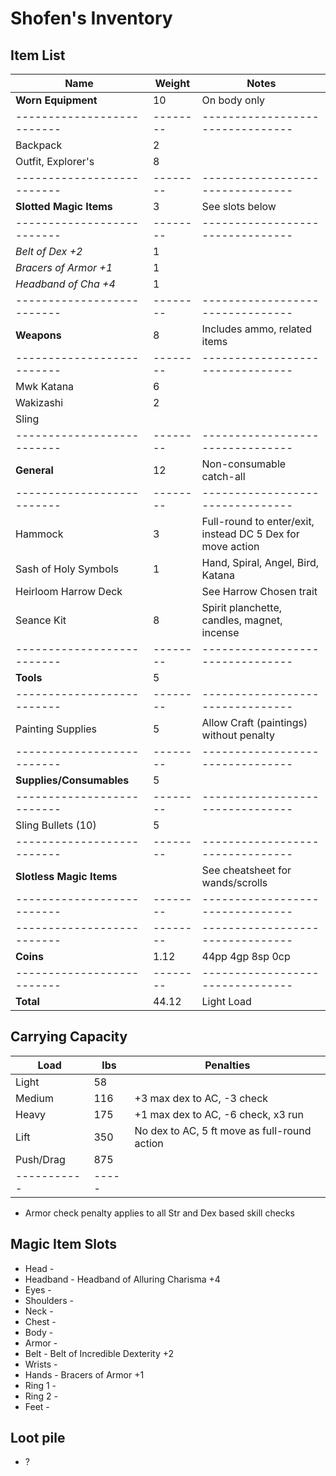 # Shofen's Inventory
## Item List
| Name                     | Weight | Notes
|--------------------------|--------|--------------------------------
| **Worn Equipment**       |  10    | On body only
|--------------------------|--------|--------------------------------
| Backpack                 |   2    |
| Outfit, Explorer's       |   8    |
|--------------------------|--------|--------------------------------
| **Slotted Magic Items**  |   3    | See slots below
|--------------------------|--------|--------------------------------
| *Belt of Dex +2*         |   1    |
| *Bracers of Armor +1*    |   1    |
| *Headband of Cha +4*     |   1    |
|--------------------------|--------|--------------------------------
| **Weapons**              |   8    | Includes ammo, related items
|--------------------------|--------|--------------------------------
| Mwk Katana               |   6    |
| Wakizashi                |   2    |
| Sling                    |        |
|--------------------------|--------|--------------------------------
| **General**              |  12    | Non-consumable catch-all
|--------------------------|--------|--------------------------------
| Hammock                  |   3    | Full-round to enter/exit, instead DC 5 Dex for move action
| Sash of Holy Symbols     |   1    | Hand, Spiral, Angel, Bird, Katana
| Heirloom Harrow Deck     |        | See Harrow Chosen trait
| Seance Kit               |   8    | Spirit planchette, candles, magnet, incense
|--------------------------|--------|--------------------------------
| **Tools**                |   5    |
|--------------------------|--------|--------------------------------
| Painting Supplies        |   5    | Allow Craft (paintings) without penalty
|--------------------------|--------|--------------------------------
| **Supplies/Consumables** |   5    |
|--------------------------|--------|--------------------------------
| Sling Bullets (10)       |   5    |
|--------------------------|--------|--------------------------------
| **Slotless Magic Items** |        | See cheatsheet for wands/scrolls
|--------------------------|--------|--------------------------------
|--------------------------|--------|--------------------------------
| **Coins**                |   1.12 | 44pp 4gp 8sp 0cp
|--------------------------|--------|--------------------------------
| **Total**                |  44.12 | Light Load

## Carrying Capacity
| Load      | lbs | Penalties
|-----------|-----|------------
| Light     |  58 |
| Medium    | 116 | +3 max dex to AC, -3 check
| Heavy     | 175 | +1 max dex to AC, -6 check, x3 run
| Lift      | 350 | No dex to AC, 5 ft move as full-round action
| Push/Drag | 875 |
|-----------|-----|
* Armor check penalty applies to all Str and Dex based skill checks

## Magic Item Slots
- Head      -
- Headband  - Headband of Alluring Charisma +4
- Eyes      -
- Shoulders -
- Neck      -
- Chest     -
- Body      -
- Armor     -
- Belt      - Belt of Incredible Dexterity +2
- Wrists    -
- Hands     - Bracers of Armor +1
- Ring 1    -
- Ring 2    -
- Feet      -

## Loot pile
- ?
